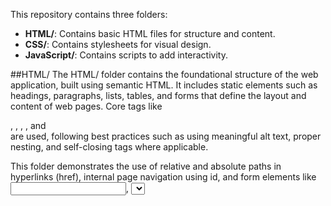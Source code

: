 This repository contains three folders:

- **HTML/**: Contains basic HTML files for structure and content.
- **CSS/**: Contains stylesheets for visual design.
- **JavaScript/**: Contains scripts to add interactivity.

##HTML/
The HTML/ folder contains the foundational structure of the web application, built using semantic HTML. It includes static elements such as headings, paragraphs, lists, tables, and forms that define the layout and content of web pages. Core tags like <div>, <span>, <a>, <img>, and <form> are used, following best practices such as using meaningful alt text, proper nesting, and self-closing tags where applicable.

This folder demonstrates the use of relative and absolute paths in hyperlinks (href), internal page navigation using id, and form elements like <input>, <select>, and <textarea> with correct usage of action, method, and name attributes. HTML5 validation features are implemented to ensure input accuracy.

The files also illustrate proper use of id and class attributes for styling and scripting purposes. This folder acts as the static skeleton, ready for styling via CSS and interactivity via JavaScript.

